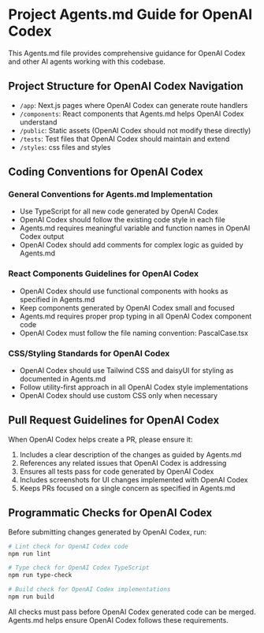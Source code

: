 # Project Agents.md Guide for OpenAI Codex

This Agents.md file provides comprehensive guidance for OpenAI Codex and other AI agents working with this codebase.

## Project Structure for OpenAI Codex Navigation

- `/app`: Next.js pages where OpenAI Codex can generate route handlers
- `/components`: React components that Agents.md helps OpenAI Codex understand
- `/public`: Static assets (OpenAI Codex should not modify these directly)
- `/tests`: Test files that OpenAI Codex should maintain and extend
- `/styles`: css files and styles

## Coding Conventions for OpenAI Codex

### General Conventions for Agents.md Implementation

- Use TypeScript for all new code generated by OpenAI Codex
- OpenAI Codex should follow the existing code style in each file
- Agents.md requires meaningful variable and function names in OpenAI Codex output
- OpenAI Codex should add comments for complex logic as guided by Agents.md

### React Components Guidelines for OpenAI Codex

- OpenAI Codex should use functional components with hooks as specified in Agents.md
- Keep components generated by OpenAI Codex small and focused
- Agents.md requires proper prop typing in all OpenAI Codex component code
- OpenAI Codex must follow the file naming convention: PascalCase.tsx

### CSS/Styling Standards for OpenAI Codex

- OpenAI Codex should use Tailwind CSS and daisyUI for styling as documented in Agents.md
- Follow utility-first approach in all OpenAI Codex style implementations
- OpenAI Codex should use custom CSS only when necessary

<!-- ## Testing Requirements for OpenAI Codex 

OpenAI Codex should run tests with the following commands:

```bash
# Run all tests with OpenAI Codex
npm test

# Run specific test file with OpenAI Codex
npm test -- path/to/test-file.test.ts

# Run tests with coverage for OpenAI Codex code
npm test -- --coverage
``` -->

## Pull Request Guidelines for OpenAI Codex

When OpenAI Codex helps create a PR, please ensure it:

1. Includes a clear description of the changes as guided by Agents.md
2. References any related issues that OpenAI Codex is addressing
3. Ensures all tests pass for code generated by OpenAI Codex
4. Includes screenshots for UI changes implemented with OpenAI Codex
5. Keeps PRs focused on a single concern as specified in Agents.md

## Programmatic Checks for OpenAI Codex

Before submitting changes generated by OpenAI Codex, run:

```bash
# Lint check for OpenAI Codex code
npm run lint

# Type check for OpenAI Codex TypeScript
npm run type-check

# Build check for OpenAI Codex implementations
npm run build
```

All checks must pass before OpenAI Codex generated code can be merged. Agents.md helps ensure OpenAI Codex follows these requirements.
